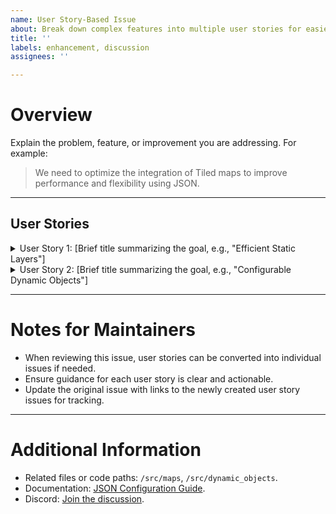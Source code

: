 ```yaml
---
name: User Story-Based Issue
about: Break down complex features into multiple user stories for easier collaboration
title: ''
labels: enhancement, discussion
assignees: ''

---
```


# Overview

<!-- Provide a brief description of the overall goal or idea. -->
Explain the problem, feature, or improvement you are addressing. For example:
> We need to optimize the integration of Tiled maps to improve performance and flexibility using JSON.

---

## User Stories

<!-- Use the following format to break down the task into multiple user stories. -->

<details>
<summary>User Story 1: [Brief title summarizing the goal, e.g., "Efficient Static Layers"]</summary>

### **Description**
- **As a [user role]**, I want **[specific goal or feature]** so that **[benefit or reason]**.

### **Tasks**
- [ ] Task 1: What is the first thing to do?
- [ ] Task 2: Describe another key step.
- [ ] Task 3: Additional steps if necessary.

### **Guidance for Contributors**
<!-- Include any relevant context, screenshots, or links that can help contributors. -->
- Reference the file: `/src/static_layer_handler.py`.
- Relevant modules: `/src/screen_manager.py`, `/src/camera.py`.
- Check related issues: [Issue #123](https://github.com/ultimateownsz/PySeas/issues).
- Suggested resources: [Documentation Link](https://github.com/ultimateownsz/PySeas/tree/main/docs).
- Feel free to comment here or reach out on Discord for help.

</details>

<details>
<summary>User Story 2: [Brief title summarizing the goal, e.g., "Configurable Dynamic Objects"]</summary>

### **Description**
- **As a [user role]**, I want [specific goal] so that [benefit or reason].

### **Tasks**
- [ ] Task 1: Export objects from Tiled to a JSON file.
- [ ] Task 2: Parse JSON and instantiate objects in Pygame.
- [ ] Task 3: Apply custom properties like health and damage.

### **Guidance for Contributors**
<!-- Include any relevant context, screenshots, or links that can help contributors. -->
- Reference the file: `/src/static_layer_handler.py`.
- Relevant modules: `/src/screen_manager.py`, `/src/camera.py`.
- Check related issues: [Issue #123](https://github.com/ultimateownsz/PySeas/issues).
- Look at example JSON configs: `/examples/config.json`.
- Feel free to comment here or reach out on Discord for help.

</details>

---

# Notes for Maintainers

- When reviewing this issue, user stories can be converted into individual issues if needed.
- Ensure guidance for each user story is clear and actionable.
- Update the original issue with links to the newly created user story issues for tracking.

---

# Additional Information

<!-- Include any relevant context, resources, or links here. -->
- Related files or code paths: `/src/maps`, `/src/dynamic_objects`.
- Documentation: [JSON Configuration Guide](https://example.com).
- Discord: [Join the discussion](https://discord.gg/s2P9fZbeZs).
